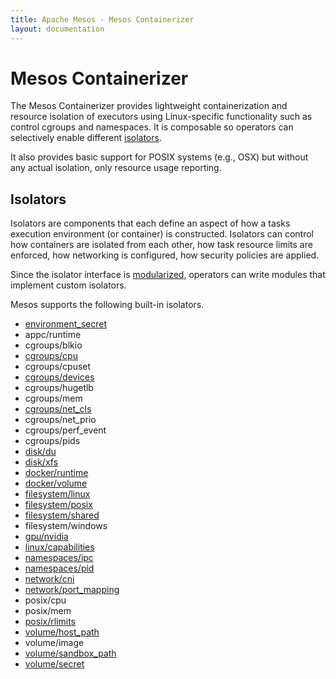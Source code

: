 ```yaml
---
title: Apache Mesos - Mesos Containerizer
layout: documentation
---
```


# Mesos Containerizer

The Mesos Containerizer provides lightweight containerization and
resource isolation of executors using Linux-specific functionality
such as control cgroups and namespaces. It is composable so operators
can selectively enable different [isolators](#isolators).

It also provides basic support for POSIX systems (e.g., OSX) but
without any actual isolation, only resource usage reporting.

## Isolators

Isolators are components that each define an aspect of how a tasks
execution environment (or container) is constructed. Isolators can
control how containers are isolated from each other, how task resource
limits are enforced, how networking is configured, how security
policies are applied.

Since the isolator interface is [modularized](modules.md), operators
can write modules that implement custom isolators.

Mesos supports the following built-in isolators.

- [environment\_secret](secrets.md#environment-based-secrets)
- appc/runtime
- cgroups/blkio
- [cgroups/cpu](isolators/cgroups-cpu.md)
- cgroups/cpuset
- [cgroups/devices](isolators/cgroups-devices.md)
- cgroups/hugetlb
- cgroups/mem
- [cgroups/net_cls](isolators/cgroups-net-cls.md)
- cgroups/net\_prio
- cgroups/perf\_event
- cgroups/pids
- [disk/du](isolators/disk-du.md)
- [disk/xfs](isolators/disk-xfs.md)
- [docker/runtime](isolators/docker-runtime.md)
- [docker/volume](isolators/docker-volume.md)
- [filesystem/linux](isolators/filesystems.md)
- [filesystem/posix](isolators/filesystems.md)
- [filesystem/shared](isolators/filesystem-shared.md)
- filesystem/windows
- [gpu/nvidia](gpu-support.md)
- [linux/capabilities](isolators/linux-capabilities.md)
- [namespaces/ipc](isolators/namespaces-ipc.md)
- [namespaces/pid](isolators/namespaces-pid.md)
- [network/cni](cni.md)
- [network/port_mapping](isolators/network-port-mapping.md)
- posix/cpu
- posix/mem
- [posix/rlimits](isolators/posix-rlimits.md)
- [volume/host_path](container-volume.md#host_path-volume-source)
- volume/image
- [volume/sandbox_path](container-volume.md#sandbox_path-volume-source)
- [volume/secret](secrets.md#file-based-secrets)
